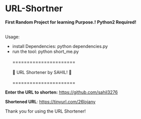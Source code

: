 # URL-Shortner 
**First Random Project for learning Purpose.!**
**Python2 Required!**
<br> <br>

Usage: 
* install Dependencies: python dependencies.py
* run the tool: python short_me.py <br><br>
====================== <br><br>
🚀  URL Shortener by SAHIL! 🚀 <br><br>
======================

**Enter the URL to shorten:** https://github.com/sahil3276

**Shortened URL**: https://tinyurl.com/26lojany

Thank you for using the URL Shortener!

